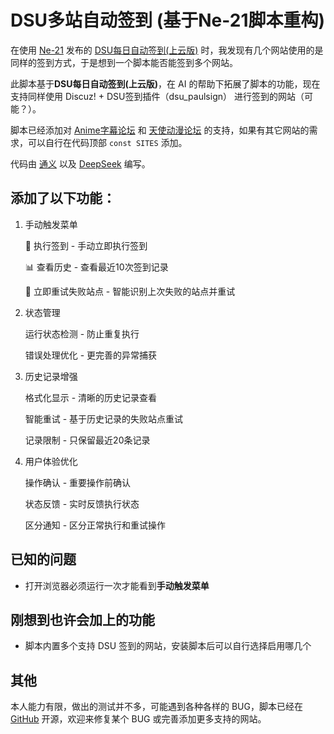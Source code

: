# DSU多站自动签到 (基于Ne-21脚本重构)

在使用 [Ne-21](https://scriptcat.org/zh-CN/users/227) 发布的 [DSU每日自动签到(上云版)](https://scriptcat.org/zh-CN/script-show-page/332) 时，我发现有几个网站使用的是同样的签到方式，于是想到一个脚本能否能签到多个网站。

此脚本基于**DSU每日自动签到(上云版)**，在 AI 的帮助下拓展了脚本的功能，现在支持同样使用 Discuz! + DSU签到插件（dsu_paulsign） 进行签到的网站（可能？）。

脚本已经添加对 [Anime字幕论坛](https://bbs.acgrip.com/) 和 [天使动漫论坛](https://www.tsdm39.com/forum.php) 的支持，如果有其它网站的需求，可以自行在代码顶部 `const SITES` 添加。

代码由 [通义](https://www.tongyi.com/) 以及 [DeepSeek](https://chat.deepseek.com/) 编写。

## 添加了以下功能：

1. 手动触发菜单

    🚀 执行签到 - 手动立即执行签到

    📊 查看历史 - 查看最近10次签到记录

    🔄 立即重试失败站点 - 智能识别上次失败的站点并重试

2. 状态管理
   
    运行状态检测 - 防止重复执行

    错误处理优化 - 更完善的异常捕获

3. 历史记录增强
   
    格式化显示 - 清晰的历史记录查看

    智能重试 - 基于历史记录的失败站点重试

    记录限制 - 只保留最近20条记录

4. 用户体验优化
   
    操作确认 - 重要操作前确认

    状态反馈 - 实时反馈执行状态

    区分通知 - 区分正常执行和重试操作
## 已知的问题

- 打开浏览器必须运行一次才能看到**手动触发菜单**

## 刚想到也许会加上的功能

- 脚本内置多个支持 DSU 签到的网站，安装脚本后可以自行选择启用哪几个

## 其他

本人能力有限，做出的测试并不多，可能遇到各种各样的 BUG，脚本已经在 [GitHub](https://github.com/little3tar/discuz-dsu-checkin) 开源，欢迎来修复某个 BUG 或完善添加更多支持的网站。
